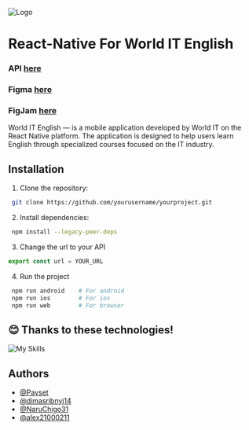 
![Logo](https://i.ibb.co/Xtm0zTf/Frame-113.png)


# React-Native For World IT English
### API [here](https://github.com/Pavset/WorlIT-English-app-API)
### Figma [here](https://www.figma.com/design/aEzanbPToElnEwYgmRPONp/Untitled?node-id=132-582&t=XtuugYN4TjwqLilr-1)
### FigJam [here](https://www.figma.com/board/ErOJZwu5ySTPJHghzrkTz3/Untitled?node-id=0-1&t=vJpjBLJrGrVonNJ9-1)
World IT English — is a mobile application developed by World IT on the React Native platform. The application is designed to help users learn English through specialized courses focused on the IT industry.
## Installation

1. Clone the repository:
```bash
 git clone https://github.com/yourusername/yourproject.git
```

2. Install dependencies:
```bash
 npm install --legacy-peer-deps
```

3. Change the url to your API
```js
export const url = YOUR_URL
```
    
4. Run the project
```bash
 npm run android    # For android
 npm run ios        # For ios
 npm run web        # For browser
```
## 😊 Thanks to these technologies!
![My Skills](https://skillicons.dev/icons?i=js,react,sequelize,ts,figma,androidstudio,postgres,express,npm,github,git)


## Authors
- [@Pavset](https://github.com/Pavset)
- [@dimasribnyj14](https://www.github.com/dimasribnyj14)
- [@NaruChigo31](https://github.com/NaruChigo31)
- [@alex21000211](https://github.com/alex21000211)
